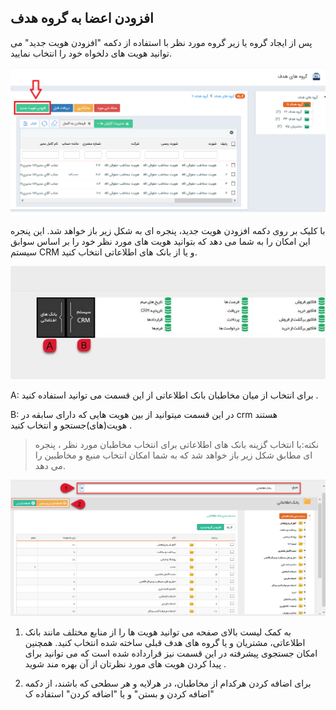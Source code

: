 ## افزودن اعضا به گروه هدف

 پس از ایجاد گروه یا زیر گروه مورد نظر با استفاده از دکمه "افزودن هویت جدید" می توانید هویت های دلخواه خود را انتخاب نمایید.

![](PerposeOfGroups6.png)

با کلیک بر روی دکمه افزودن هویت جدید، پنجره ای به شکل زیر باز خواهد شد. این پنجره این امکان را به شما می دهد که بتوانید هویت های مورد نظر خود را بر اساس سوابق سیستم CRM و یا از بانک های اطلاعاتی انتخاب کنید.


![](image006.jpg)

A: برای انتخاب از میان مخاطبان بانک اطلاعاتی از این قسمت می توانید استفاده کنید .

B: در این قسمت میتوانید از بین هویت هایی که دارای سابقه در crm هستند هویت(های)جستجو و انتخاب کنید .

> نکته:با انتخاب گزینه بانک های اطلاعاتی برای انتخاب مخاطبان مورد نظر ، پنجره ای مطابق شکل زیر باز خواهد شد که به شما امکان انتخاب منبع و مخاطبین را می دهد.


![](Groups4.png)

1. به کمک لیست بالای صفحه می توانید هویت ها را از منابع مختلف مانند بانک اطلاعاتی،  مشتریان و یا گروه های هدف قبلی ساخته شده انتخاب کنید. همچنین امکان جستجوی پیشرفته در این قسمت نیز قرارداده شده است که می توانید برای پیدا کردن هویت های مورد نظرتان از آن بهره مند شوید .

2. برای اضافه کردن هرکدام از مخاطبان، در هرلایه و هر سطحی که باشند، از دکمه "اضافه کردن و بستن" و یا "اضافه کردن" استفاده ک
